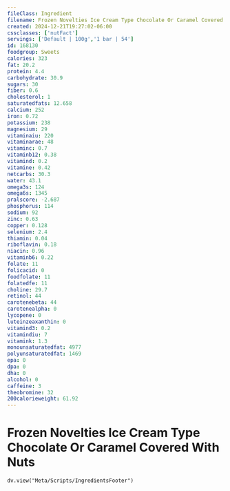 ```yaml
---
fileClass: Ingredient
filename: Frozen Novelties Ice Cream Type Chocolate Or Caramel Covered With Nuts
created: 2024-12-21T19:27:02-06:00
cssclasses: ['nutFact']
servings: ['Default | 100g','1 bar | 54']
id: 168130
foodgroup: Sweets
calories: 323
fat: 20.2
protein: 4.4
carbohydrate: 30.9
sugars: 30
fiber: 0.6
cholesterol: 1
saturatedfats: 12.658
calcium: 252
iron: 0.72
potassium: 238
magnesium: 29
vitaminaiu: 220
vitaminarae: 48
vitaminc: 0.7
vitaminb12: 0.38
vitamind: 0.2
vitamine: 0.42
netcarbs: 30.3
water: 43.1
omega3s: 124
omega6s: 1345
pralscore: -2.687
phosphorus: 114
sodium: 92
zinc: 0.63
copper: 0.128
selenium: 2.4
thiamin: 0.04
riboflavin: 0.18
niacin: 0.96
vitaminb6: 0.22
folate: 11
folicacid: 0
foodfolate: 11
folatedfe: 11
choline: 29.7
retinol: 44
carotenebeta: 44
carotenealpha: 0
lycopene: 0
luteinzeaxanthin: 0
vitamind3: 0.2
vitamindiu: 7
vitamink: 1.3
monounsaturatedfat: 4977
polyunsaturatedfat: 1469
epa: 0
dpa: 0
dha: 0
alcohol: 0
caffeine: 3
theobromine: 32
200calorieweight: 61.92
---
```


# Frozen Novelties Ice Cream Type Chocolate Or Caramel Covered With Nuts

```dataviewjs
dv.view("Meta/Scripts/IngredientsFooter")
```